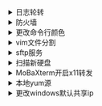 <details>
<summary>日志轮转</summary>

# 日志轮转
<pre>
默认日志生成在/var/log/下
messages：linux系统本身运行时的日志
secure：认证，安全的日志
postfix：邮件相关的日志
cron：crond，at进行相关的日志
dmsg：系统启动相关的日志
yum.log：yum相关的日志

默认配置文件：/etc/logrotate.conf
配置文件存放路径：/etc/logrotate.d/
使用时在配置文件中引入自定义配置文件
</pre>

</details>


<details>
<summary>防火墙</summary>

# 防火墙

<pre>
添加允许通过的服务：firewall-cmd --zone=public --add-service=http
查看当前使用区域配置：firewall-cmd --list-all
删除允许通过的服务或端口：firewall-cmd --zone=public --remove-service=http or --remove-port=1234/tcp
添加允许通过的端口：firewall-cmd --zone=public --add-port=1234/tcp

以上全部只在本次开机生效，要永久性生效，添加 --permanent参数，之后重新启动防火墙或使用 --reload参数重新加载配置
</pre>

</details>


<details>
<summary>更改命令行颜色</summary>

# 更改命令行颜色
```
PS1="\[\e[1;35m\][\u@\h \w]\\$\[\e[0m\]"
```
</details>

<details>
<summary>vim文件分割</summary>

# vim文件分割
<pre>
多文件水平分割：vim -o f1 f2
多文件垂直分割：vim -O f1 f2
单文件水平分割：CTRL+w,s
单文件垂直分割：CTRL+w,v
退出相邻一个：CTRL+w,q
退出其他所有：CTRL+w,o
推出所有：:wqll
</pre>
</details>

<details>
<summary>sftp服务</summary>

# sftp服务

工作目录：/data/sftp
用户默认目录：/data/sftp/%u/home
公共目录：/data/sftp/pub
团队目录：/data/sftp/team

**创建sftp组，用户**

```
groupadd sftpusers #创建组
adduser sftpuser01 -G  sftpusers #创建用户并添加到组
echo "123" | passwd --stdin sftpuser01 #设置用户登录密码
mkdir -p /data/sftp/sftpuser01/home #创建用户家目录
chown -R sftpuser01:sftpuser01 /data/sftp/sftpuser01 #更改文件所属
chmod -R 770 /data/sftp/sftpuser01 #用户无法进入其他用户的家目录 
```
**创建sftp服务器目录**
```
mkdir /data/sftp/pub #公共目录
mkdir /data/sftp/team #团队协作目录
chown root:sftpusers /data/sftp/team 
chown root:sftpusers /data/sftp/pub
chmod 1777 /data/sftp/pub #粘滞位t，用户只能删除自己的文件
chmod 2770 /data/sftp/team #目录下所有文件共享同一个组权限，组成员有创建删除文件的权限
```
**更改配置文件**
```
vi /etc/ssh/sshd_config
文件末尾添加：
Subsystem    sftp    internal-sftp 
Match Group sftpusers #限制只有该组用户可以使用sftp
chrootDirectory /data/sftp/%u #sftp会话的根目录，用户被限制在该目录
ForceCommand internal-sftp -d %u/home #指定sftp会话的工作目录
AllowTcpForwarding no #禁用TCP转发
x11Forwarding no #禁用X11转发
```
**如启用防火墙，则开放端口**
```
firewall-cmd --permanent --zone=public --add-port=22/tcp
#开通sftp服务22默认端口
firewall-cmd --reload
#刷新防火墙，重新载入
```

**重启SFTP服务**
```
systemctl restart sshd.service
```

**访问sftp**
```
sftp sftpuser@10.10.10.10
or
sftp -oPort=22 sftpuser@10.10.10.10
```
</details>

<details>
<summary>扫描新硬盘</summary>

# 扫描新硬盘
```
vi ~/bashrc
添加以下配置：

alias scandisk="echo '- - -' > /sys/class/scsi_host/host0/scan; \
echo '- - -' > /sys/class/scsi_host/host1/scan; \
echo '- - -' > /sys/class/scsi_host/host2/scan"
```
</details>

<details>
<summary>MoBaXterm开启x11转发</summary>

# MoBaXterm开启x11转发
```
yum -y install xorg-x11-xauth xorg-x11-fonts-* xorg-x11-font-utils xorg-x11-fonts-Typel
```
</details>

<details>
<summary>本地yum源</summary>

# 本地yum源
## 有iso镜像文件：
```
mkdir -p /usr/local/repo
mount -o loop xxx.iso /usr/local/repo
mv /etc/yum.repos.d/xxx.repo //etc/yum.repos.d/xxx.repo
```
**编写新配置**
```
vim /etc/yum.repos.d/local.repo
[local]
name=local repository
baseurl=file:///usr/local/repo
enabled=1
gpgcheck=0
```
**清理旧的缓存**
```
yum clean all
```
**验证新的本地yum源**
```
yum repolist
```
## 没有iso镜像文件：
**创建repodate**
```
yum -y install createrepo #使用仓库需要有repomd.xml文件，保存了仓库rpm包的索引信息
```
**创建存储rpm包的目录**
```
mkdir -p /usr/local/repo
createrepo /usr/local/repo #生成在/usr/local/repo目录下
```

**准备本地rpm包**
```
vim /etc/yum.repos.d/aliyun.repo #配置阿里云yum源 

[Aliyun] name=Aliyun 
baseurl=https://mirrors.aliyun.com/centos/7/os/x86_64/ 
gpgcheck=0 
enabled=1
```

```
yum repolist #查看各镜像的repo id
reposync -r "$repoid" -p /usr/local/repo #同步阿里云镜像
yum install --downloadonly --downloaddir=/yum mysql-community-server #可以只下载需要的rpm包
```

**配置本地yum源**
```
vim /etc/yum.repos.d/local.repo
[local]
name=local repository
baseurl=file:///usr/local/repo
enabled=1
gpgcheck=0
```

**清理旧的缓存**
```
yum clean all
```

**验证新的本地yum源**
```
yum repolist
```
</details>

<details>
<summary>更改windows默认共享ip</summary>

# 更改windows默认共享ip
```
@echo off
set /p q=Please input ShareIP [110.10.10.1]: 
if "%q%"=="" set q=110.10.10.1

reg add "HKLM\SYSTEM\CurrentControlSet\Services\SharedAccess\Parameters" /v ScopeAddress /d %q% /f
reg add "HKLM\SYSTEM\CurrentControlSet\Services\SharedAccess\Parameters" /v ScopeAddressBackup /d %q% /f

timeout /t 10 /nobreak
```
</details>